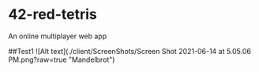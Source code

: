 # 42-red-tetris
An online multiplayer web app

##Test1
![Alt text](./client/ScreenShots/Screen Shot 2021-06-14 at 5.05.06 PM.png?raw=true "Mandelbrot")
